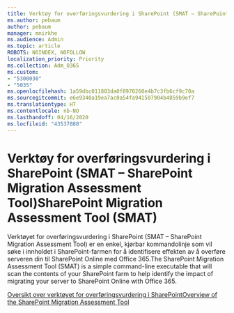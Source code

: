 ```yaml
---
title: Verktøy for overføringsvurdering i SharePoint (SMAT – SharePoint Migration Assessment Tool)
ms.author: pebaum
author: pebaum
manager: mnirkhe
ms.audience: Admin
ms.topic: article
ROBOTS: NOINDEX, NOFOLLOW
localization_priority: Priority
ms.collection: Adm_O365
ms.custom:
- "5300030"
- "5035"
ms.openlocfilehash: 1a59dbc011803da0f8970260e4b7c3fb6cf9c70a
ms.sourcegitcommit: e6e9340a19ea7ac0a54fa941507904b4859b9ef7
ms.translationtype: HT
ms.contentlocale: nb-NO
ms.lasthandoff: 04/16/2020
ms.locfileid: "43537888"
---
```

# <a name="sharepoint-migration-assessment-tool-smat"></a><span data-ttu-id="531e2-102">Verktøy for overføringsvurdering i SharePoint (SMAT – SharePoint Migration Assessment Tool)</span><span class="sxs-lookup"><span data-stu-id="531e2-102">SharePoint Migration Assessment Tool (SMAT)</span></span>

<span data-ttu-id="531e2-103">Verktøyet for overføringsvurdering i SharePoint (SMAT – SharePoint Migration Assessment Tool) er en enkel, kjørbar kommandolinje som vil søke i innholdet i SharePoint-farmen for å identifisere effekten av å overføre serveren din til SharePoint Online med Office 365.</span><span class="sxs-lookup"><span data-stu-id="531e2-103">The SharePoint Migration Assessment Tool (SMAT) is a simple command-line executable that will scan the contents of your SharePoint farm to help identify the impact of migrating your server to SharePoint Online with Office 365.</span></span>

[<span data-ttu-id="531e2-104">Oversikt over verktøyet for overføringsvurdering i SharePoint</span><span class="sxs-lookup"><span data-stu-id="531e2-104">Overview of the SharePoint Migration Assessment Tool</span></span>](https://docs.microsoft.com/sharepointmigration/overview-of-the-sharepoint-migration-assessment-tool)
